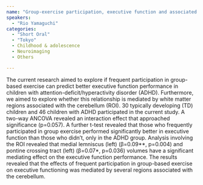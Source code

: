 ```yaml
---
name: "Group-exercise participation, executive function and associated brain structures in children with ADHD"
speakers:
  - "Rio Yamaguchi"
categories:
  - "Short Oral"
  - "Tokyo"
  - Childhood & adolescence
  - Neuroimaging
  - Others

---
```


The current research aimed to explore if frequent participation in group-based exercise can predict better executive function performance in children with attention-deficit/hyperactivity disorder (ADHD). Furthermore, we aimed to explore whether this relationship is mediated by white matter regions associated with the cerebellum (ROI). 30 typically developing (TD) children and 46 children with ADHD participated in the current study. A two-way ANCOVA revealed an interaction effect that approached significance (p=0.057). A further t-test revealed that those who frequently participated in group exercise performed significantly better in executive function than those who didn’t, only in the ADHD group.  Analysis involving the ROI revealed that medial lemniscus (left) (β=0.09**, p=0.004) and pontine crossing tract (left) (β=0.07*, p=0.036) volumes have a significant mediating effect on the executive function performance. The results revealed that the effects of frequent participation in group-based exercise on executive functioning was mediated by several regions associated with the cerebellum.
